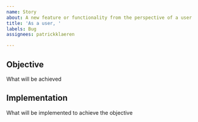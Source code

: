```yaml
---
name: Story
about: A new feature or functionality from the perspective of a user
title: 'As a user, '
labels: Bug
assignees: patrickklaeren

---
```


## Objective

What will be achieved

## Implementation

What will be implemented to achieve the objective
